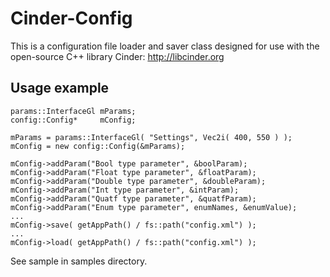 Cinder-Config
=============

This is a configuration file loader and saver class designed for use with the open-source C++ library Cinder: http://libcinder.org

Usage example
------------

    params::InterfaceGl mParams;
    config::Config*     mConfig;
    
    mParams = params::InterfaceGl( "Settings", Vec2i( 400, 550 ) );
    mConfig = new config::Config(&mParams);
    
    mConfig->addParam("Bool type parameter", &boolParam);
    mConfig->addParam("Float type parameter", &floatParam);
    mConfig->addParam("Double type parameter", &doubleParam);
    mConfig->addParam("Int type parameter", &intParam);
    mConfig->addParam("Quatf type parameter", &quatfParam);
    mConfig->addParam("Enum type parameter", enumNames, &enumValue);
    ...
    mConfig->save( getAppPath() / fs::path("config.xml") );
    ...
    mConfig->load( getAppPath() / fs::path("config.xml") );

See sample in samples directory.